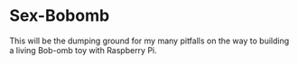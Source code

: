 # Sex-Bobomb
This will be the dumping ground for my many pitfalls on the way to building a living Bob-omb toy with Raspberry Pi.
